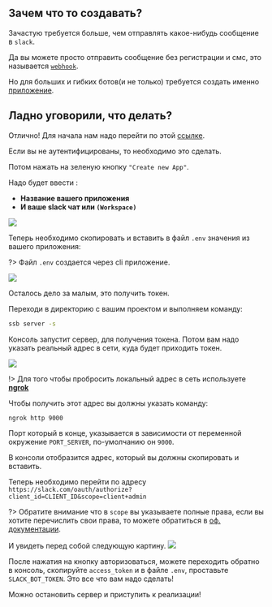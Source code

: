 ## Зачем что то создавать?
Зачастую требуется больше, чем отправлять какое-нибудь сообщение в `slack`.

Да вы можете просто отправить сообщение без регистрации и смс, это называется [`webhook`](https://api.slack.com/incoming-webhooks).

Но для больших и гибких ботов(и не только) требуется создать именно [приложение](https://api.slack.com/slack-apps).

## Ладно уговорили, что делать?

Отлично! Для начала нам надо перейти по этой [ссылке](https://api.slack.com/apps).

Если вы не аутентифицированы, то необходимо это сделать.

Потом нажать на зеленую кнопку `"Create new App"`.

Надо будет ввести :
- **Название вашего приложения**
- **И ваше slack чат или `(Workspace)`**
<img src="/images/createapp1.jpg">

Теперь необходимо скопировать и вставить в файл `.env` значения из вашего приложения:

?> Файл `.env` создается через cli приложение.

<img src="/images/createapp2.jpg">

Осталось дело за малым, это получить токен.

Переходи в директорию с вашим проектом и выполняем команду:
```bash
ssb server -s
```
Консоль запустит сервер, для получения токена.
Потом вам надо указать реальный адрес в сети, куда будет приходить токен.

<img src="/images/redirect.jpg">

!> Для того чтобы пробросить локальный адрес в сеть используете **[ngrok](https://ngrok.com/)**

Чтобы получить этот адрес вы должны указать команду:
```bash
ngrok http 9000
```
Порт который в конце, указывается в зависимости от переменной окружение `PORT_SERVER`, по-умолчанию он `9000`.

В консоли отобразится адрес, который вы должны скопировать и вставить.

Теперь необходимо перейти по адресу `https://slack.com/oauth/authorize?client_id=CLIENT_ID&scope=client+admin`

?> Обратите внимание что в `scope` вы указываете полные права, если вы хотите перечислить свои права, то можете обратиться в [оф. документации](https://api.slack.com/docs/oauth).

И увидеть перед собой следующую картину.
<img src="/images/authorize.jpg">

После нажатия на кнопку авторизоваться, можете переходить обратно в консоль, скопируйте `access_token` и в файлe `.env`, проставьте `SLACK_BOT_TOKEN`.
Это все что вам надо сделать!

Можно остановить сервер и приступить к реализации!